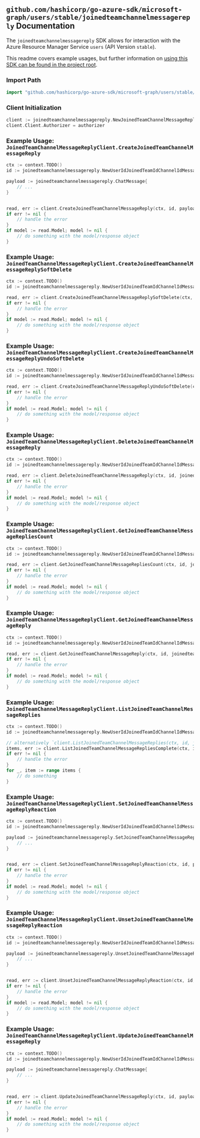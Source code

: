 
## `github.com/hashicorp/go-azure-sdk/microsoft-graph/users/stable/joinedteamchannelmessagereply` Documentation

The `joinedteamchannelmessagereply` SDK allows for interaction with the Azure Resource Manager Service `users` (API Version `stable`).

This readme covers example usages, but further information on [using this SDK can be found in the project root](https://github.com/hashicorp/go-azure-sdk/tree/main/docs).

### Import Path

```go
import "github.com/hashicorp/go-azure-sdk/microsoft-graph/users/stable/joinedteamchannelmessagereply"
```


### Client Initialization

```go
client := joinedteamchannelmessagereply.NewJoinedTeamChannelMessageReplyClientWithBaseURI("https://management.azure.com")
client.Client.Authorizer = authorizer
```


### Example Usage: `JoinedTeamChannelMessageReplyClient.CreateJoinedTeamChannelMessageReply`

```go
ctx := context.TODO()
id := joinedteamchannelmessagereply.NewUserIdJoinedTeamIdChannelIdMessageID("userIdValue", "teamIdValue", "channelIdValue", "chatMessageIdValue")

payload := joinedteamchannelmessagereply.ChatMessage{
	// ...
}


read, err := client.CreateJoinedTeamChannelMessageReply(ctx, id, payload)
if err != nil {
	// handle the error
}
if model := read.Model; model != nil {
	// do something with the model/response object
}
```


### Example Usage: `JoinedTeamChannelMessageReplyClient.CreateJoinedTeamChannelMessageReplySoftDelete`

```go
ctx := context.TODO()
id := joinedteamchannelmessagereply.NewUserIdJoinedTeamIdChannelIdMessageIdReplyID("userIdValue", "teamIdValue", "channelIdValue", "chatMessageIdValue", "chatMessageId1Value")

read, err := client.CreateJoinedTeamChannelMessageReplySoftDelete(ctx, id)
if err != nil {
	// handle the error
}
if model := read.Model; model != nil {
	// do something with the model/response object
}
```


### Example Usage: `JoinedTeamChannelMessageReplyClient.CreateJoinedTeamChannelMessageReplyUndoSoftDelete`

```go
ctx := context.TODO()
id := joinedteamchannelmessagereply.NewUserIdJoinedTeamIdChannelIdMessageIdReplyID("userIdValue", "teamIdValue", "channelIdValue", "chatMessageIdValue", "chatMessageId1Value")

read, err := client.CreateJoinedTeamChannelMessageReplyUndoSoftDelete(ctx, id)
if err != nil {
	// handle the error
}
if model := read.Model; model != nil {
	// do something with the model/response object
}
```


### Example Usage: `JoinedTeamChannelMessageReplyClient.DeleteJoinedTeamChannelMessageReply`

```go
ctx := context.TODO()
id := joinedteamchannelmessagereply.NewUserIdJoinedTeamIdChannelIdMessageIdReplyID("userIdValue", "teamIdValue", "channelIdValue", "chatMessageIdValue", "chatMessageId1Value")

read, err := client.DeleteJoinedTeamChannelMessageReply(ctx, id, joinedteamchannelmessagereply.DefaultDeleteJoinedTeamChannelMessageReplyOperationOptions())
if err != nil {
	// handle the error
}
if model := read.Model; model != nil {
	// do something with the model/response object
}
```


### Example Usage: `JoinedTeamChannelMessageReplyClient.GetJoinedTeamChannelMessageRepliesCount`

```go
ctx := context.TODO()
id := joinedteamchannelmessagereply.NewUserIdJoinedTeamIdChannelIdMessageID("userIdValue", "teamIdValue", "channelIdValue", "chatMessageIdValue")

read, err := client.GetJoinedTeamChannelMessageRepliesCount(ctx, id, joinedteamchannelmessagereply.DefaultGetJoinedTeamChannelMessageRepliesCountOperationOptions())
if err != nil {
	// handle the error
}
if model := read.Model; model != nil {
	// do something with the model/response object
}
```


### Example Usage: `JoinedTeamChannelMessageReplyClient.GetJoinedTeamChannelMessageReply`

```go
ctx := context.TODO()
id := joinedteamchannelmessagereply.NewUserIdJoinedTeamIdChannelIdMessageIdReplyID("userIdValue", "teamIdValue", "channelIdValue", "chatMessageIdValue", "chatMessageId1Value")

read, err := client.GetJoinedTeamChannelMessageReply(ctx, id, joinedteamchannelmessagereply.DefaultGetJoinedTeamChannelMessageReplyOperationOptions())
if err != nil {
	// handle the error
}
if model := read.Model; model != nil {
	// do something with the model/response object
}
```


### Example Usage: `JoinedTeamChannelMessageReplyClient.ListJoinedTeamChannelMessageReplies`

```go
ctx := context.TODO()
id := joinedteamchannelmessagereply.NewUserIdJoinedTeamIdChannelIdMessageID("userIdValue", "teamIdValue", "channelIdValue", "chatMessageIdValue")

// alternatively `client.ListJoinedTeamChannelMessageReplies(ctx, id, joinedteamchannelmessagereply.DefaultListJoinedTeamChannelMessageRepliesOperationOptions())` can be used to do batched pagination
items, err := client.ListJoinedTeamChannelMessageRepliesComplete(ctx, id, joinedteamchannelmessagereply.DefaultListJoinedTeamChannelMessageRepliesOperationOptions())
if err != nil {
	// handle the error
}
for _, item := range items {
	// do something
}
```


### Example Usage: `JoinedTeamChannelMessageReplyClient.SetJoinedTeamChannelMessageReplyReaction`

```go
ctx := context.TODO()
id := joinedteamchannelmessagereply.NewUserIdJoinedTeamIdChannelIdMessageIdReplyID("userIdValue", "teamIdValue", "channelIdValue", "chatMessageIdValue", "chatMessageId1Value")

payload := joinedteamchannelmessagereply.SetJoinedTeamChannelMessageReplyReactionRequest{
	// ...
}


read, err := client.SetJoinedTeamChannelMessageReplyReaction(ctx, id, payload)
if err != nil {
	// handle the error
}
if model := read.Model; model != nil {
	// do something with the model/response object
}
```


### Example Usage: `JoinedTeamChannelMessageReplyClient.UnsetJoinedTeamChannelMessageReplyReaction`

```go
ctx := context.TODO()
id := joinedteamchannelmessagereply.NewUserIdJoinedTeamIdChannelIdMessageIdReplyID("userIdValue", "teamIdValue", "channelIdValue", "chatMessageIdValue", "chatMessageId1Value")

payload := joinedteamchannelmessagereply.UnsetJoinedTeamChannelMessageReplyReactionRequest{
	// ...
}


read, err := client.UnsetJoinedTeamChannelMessageReplyReaction(ctx, id, payload)
if err != nil {
	// handle the error
}
if model := read.Model; model != nil {
	// do something with the model/response object
}
```


### Example Usage: `JoinedTeamChannelMessageReplyClient.UpdateJoinedTeamChannelMessageReply`

```go
ctx := context.TODO()
id := joinedteamchannelmessagereply.NewUserIdJoinedTeamIdChannelIdMessageIdReplyID("userIdValue", "teamIdValue", "channelIdValue", "chatMessageIdValue", "chatMessageId1Value")

payload := joinedteamchannelmessagereply.ChatMessage{
	// ...
}


read, err := client.UpdateJoinedTeamChannelMessageReply(ctx, id, payload)
if err != nil {
	// handle the error
}
if model := read.Model; model != nil {
	// do something with the model/response object
}
```

